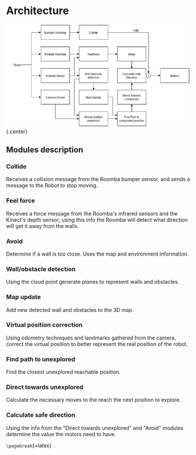 <!-- Robot Architecture: This section must contain the following subsections, and it should be
around 2 to 5 pages long:
a. Architecture: Diagram or image where the architecture is shown, and the explanation of such architecture.
b. Behaviors: List of all behaviors to be used and their explanation -->

# Architecture

![Robot Architecture](images/architecture.png){.center}

## Modules description

### Collide

Receives a collision message from the Roomba bumper sensor, and sends a message to the Robot to stop moving.

### Feel force

Receives a force message from the Roomba's infrared sensors and the Kinect's depth sensor, using this info the Roomba will detect what direction will get it away from the walls.

### Avoid

Determine if a wall is too close. Uses the map and environment information.

### Wall/obstacle detection

Using the cloud point generate planes to represent walls and obstacles.

### Map update

Add new detected wall and obstacles to the 3D map.

### Virtual position correction

Using odometry techniques and landmarks gathered from the camera, correct the virtual position to better represent the real position of the robot.

### Find path to unexplored

Find the closest unexplored reachable position. 

### Direct towards unexplored

Calculate the necessary moves to the reach the next position to explore.

### Calculate safe direction

Using the info from the "Direct towards unexplored" and "Avoid" modules determine the value the motors need to have.

`\pagebreak`{=latex}
